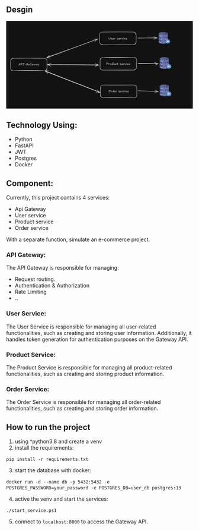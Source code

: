 ## Desgin

![image.png](./workflow.png)

## Technology Using:

- Python
- FastAPI
- JWT
- Postgres
- Docker

## Component:

Currently, this project contains 4 services:

- Api Gateway
- User service
- Product service
- Order service

With a separate function, simulate an e-commerce project.

### API Gateway:

The API Gateway is responsible for managing:

- Request routing.
- Authentication & Authorization
- Rate Limiting
- ..

### User Service:

The User Service is responsible for managing all user-related functionalities, such as creating and storing user information. Additionally, it handles token generation for authentication purposes on the Gateway API.

### Product Service:

The Product Service is responsible for managing all product-related functionalities, such as creating and storing product information.

### Order Service:

The Order Service is responsible for managing all order-related functionalities, such as creating and storing order information.

## How to run the project
  1. using ^python3.8 and create a venv
  2. install the requirements:
        
    pip install -r requirements.txt

  3. start the database with docker:

    docker run -d --name db -p 5432:5432 -e POSTGRES_PASSWORD=your_password -e POSTGRES_DB=user_db postgres:13

  4. active the venv and start the services:

    ./start_service.ps1

  5. connect to `localhost:8000` to access the Gateway API.